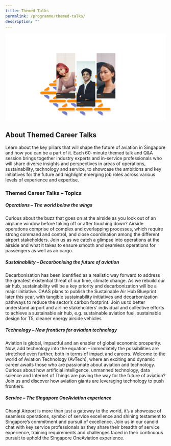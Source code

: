 ```yaml
---
title: Themed Talks
permalink: /programme/themed-talks/
description: ""
---
```

![](/images/themed_talks.png)

## About Themed Career Talks

Learn about the key pillars that will shape the future of aviation in Singapore and how you can be a part of it. Each 60-minute themed talk and Q&A session brings together industry experts and in-service professionals who will share diverse insights and perspectives in areas of operations, sustainability, technology and service, to showcase the ambitions and key initiatives for the future and highlight emerging job roles across various levels of experience and expertise.

### Themed Career Talks – Topics

##### Operations – The world below the wings
Curious about the buzz that goes on at the airside as you look out of an airplane window before taking off or after touching down? Airside operations comprise of complex and overlapping processes, which require strong command and control, and close coordination among the different airport stakeholders. Join us as we catch a glimpse into operations at the airside and what it takes to ensure smooth and seamless operations for passengers as well as air cargo.
##### Sustainability – Decarbonising the future of aviation
Decarbonisation has been identified as a realistic way forward to address the greatest existential threat of our time, climate change. As we rebuild our air hub, sustainability will be a key priority and decarbonization will be a major initiative. CAAS plans to publish the Sustainable Air Hub Blueprint later this year, with tangible sustainability initiatives and decarbonization pathways to reduce the sector’s carbon footprint. Join us to better understand airport and airline stakeholders’ individual and collective efforts to achieve a sustainable air hub, e.g. sustainable aviation fuel, sustainable design for T5, cleaner energy airside vehicles
##### Technology – New frontiers for aviation technology
Aviation is global, impactful and an enabler of global economic prosperity. Now, add technology into the equation – immediately the possibilities are stretched even further, both in terms of impact and careers. Welcome to the world of Aviation Technology (AvTech), where an exciting and dynamic career awaits those who are passionate about aviation and technology. Curious about how artificial intelligence, unmanned technology, data science and Internet of Things are paving the way for the future of aviation? Join us and discover how aviation giants are leveraging technology to push frontiers.
##### Service – The Singapore OneAviation experience
Changi Airport is more than just a gateway to the world, it’s a showcase of seamless operations, symbol of service excellence and shining testament to Singapore’s commitment and pursuit of excellence. Join us in our candid chat with key service professionals as they share their breadth of service experience, training requirements and challenges faced in their continuous pursuit to uphold the Singapore OneAviation experience.

